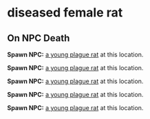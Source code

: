 # diseased female rat


## On NPC Death

**Spawn NPC:**  [a young plague rat](/npc/56086) at this location.

**Spawn NPC:**  [a young plague rat](/npc/56086) at this location.

**Spawn NPC:**  [a young plague rat](/npc/56086) at this location.

**Spawn NPC:**  [a young plague rat](/npc/56086) at this location.

**Spawn NPC:**  [a young plague rat](/npc/56086) at this location.




